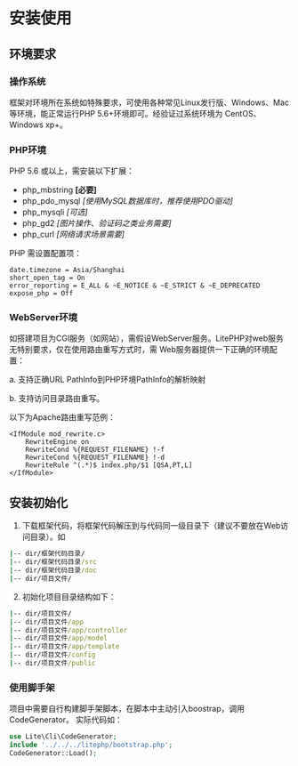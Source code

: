 # 安装使用
## 环境要求
### 操作系统
框架对环境所在系统如特殊要求，可使用各种常见Linux发行版、Windows、Mac等环境，能正常运行PHP 5.6+环境即可。经验证过系统环境为 CentOS、Windows xp+。

### PHP环境
PHP 5.6 或以上，需安装以下扩展：
- php_mbstring **[必要]**
- php_pdo_mysql *[使用MySQL数据库时，推荐使用PDO驱动]*
- php_mysqli *[可选]*
- php_gd2  *[图片操作、验证码之类业务需要]*
- php_curl  *[网络请求场景需要]*

PHP 需设置配置项：
``` apacheconfig
date.timezone = Asia/Shanghai
short_open_tag = On
error_reporting = E_ALL & ~E_NOTICE & ~E_STRICT & ~E_DEPRECATED
expose_php = Off
```

### WebServer环境
如搭建项目为CGI服务（如网站），需假设WebServer服务。LitePHP对web服务无特别要求，仅在使用路由重写方式时，需
Web服务器提供一下正确的环境配置：

a. 支持正确URL PathInfo到PHP环境PathInfo的解析映射

b. 支持访问目录路由重写。

以下为Apache路由重写范例：
``` apacheconfig
<IfModule mod_rewrite.c>
	RewriteEngine on
	RewriteCond %{REQUEST_FILENAME} !-f
	RewriteCond %{REQUEST_FILENAME} !-d
	RewriteRule ^(.*)$ index.php/$1 [QSA,PT,L]
</IfModule>
```

## 安装初始化

1. 下载框架代码，将框架代码解压到与代码同一级目录下（建议不要放在Web访问目录）。如
  ```cmd
  |-- dir/框架代码目录/
  |-- dir/框架代码目录/src
  |-- dir/框架代码目录/doc
  |-- dir/项目文件/
  ```

2. 初始化项目目录结构如下：
  ```cmd
  |-- dir/项目文件/
  |-- dir/项目文件/app
  |-- dir/项目文件/app/controller
  |-- dir/项目文件/app/model
  |-- dir/项目文件/app/template
  |-- dir/项目文件/config
  |-- dir/项目文件/public
  ```

### 使用脚手架
项目中需要自行构建脚手架脚本，在脚本中主动引入boostrap，调用CodeGenerator。
实际代码如：
``` PHP
use Lite\Cli\CodeGenerator;
include '../../../litephp/bootstrap.php';
CodeGenerator::Load();
```